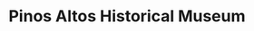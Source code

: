 ---
title: "Pinos Altos Historical Museum"
url: /pinos-altos/pinos-altos-historical-museum/
shop: Allgemein
---